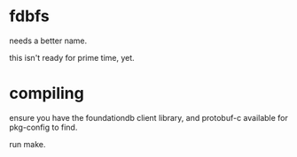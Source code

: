# fdbfs

needs a better name.

this isn't ready for prime time, yet.

# compiling

ensure you have the foundationdb client library, and protobuf-c
available for pkg-config to find.

run make.
